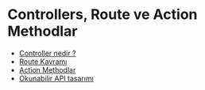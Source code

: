 # Controllers, Route ve Action Methodlar

- [Controller nedir ?](../1-controller-nedir/)
- [Route Kavramı](../2-route/)
- [Action Methodlar](../3-action-methodlar/)
- [Okunabilir API tasarımı](../4-okunabilir-api-tasarimi/)
